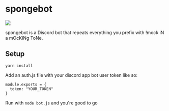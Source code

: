 # spongebot  

![](http://images.complex.com/complex/images/c_limit,w_680/fl_lossy,pg_1,q_auto/bujewhyvyyg08gjksyqh/spongebob)

spongebot is a Discord bot that repeats everything you prefix with !mock iN a mOcKiNg ToNe.  

## Setup  

`yarn install`

Add an auth.js file with your discord app bot user token like so:  

```
module.exports = {
  token: "YOUR_TOKEN"
}
```

Run with `node bot.js` and you're good to go 
